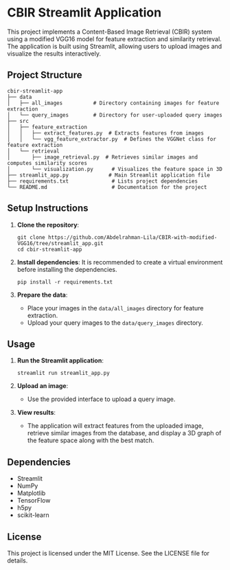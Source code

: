 # CBIR Streamlit Application

This project implements a Content-Based Image Retrieval (CBIR) system using a modified VGG16 model for feature extraction and similarity retrieval. The application is built using Streamlit, allowing users to upload images and visualize the results interactively.

## Project Structure

```
cbir-streamlit-app
├── data
│   ├── all_images          # Directory containing images for feature extraction
│   └── query_images        # Directory for user-uploaded query images
├── src
│   ├── feature_extraction
│   │   ├── extract_features.py  # Extracts features from images
│   │   └── vgg_feature_extractor.py  # Defines the VGGNet class for feature extraction
│   └── retrieval
│       ├── image_retrieval.py  # Retrieves similar images and computes similarity scores
│       └── visualization.py      # Visualizes the feature space in 3D
├── streamlit_app.py             # Main Streamlit application file
├── requirements.txt              # Lists project dependencies
└── README.md                     # Documentation for the project
```

## Setup Instructions

1. **Clone the repository**:
   ```
   git clone https://github.com/Abdelrahman-Lila/CBIR-with-modified-VGG16/tree/streamlit_app.git
   cd cbir-streamlit-app
   ```

2. **Install dependencies**:
   It is recommended to create a virtual environment before installing the dependencies.
   ```
   pip install -r requirements.txt
   ```

3. **Prepare the data**:
   - Place your images in the `data/all_images` directory for feature extraction.
   - Upload your query images to the `data/query_images` directory.

## Usage

1. **Run the Streamlit application**:
   ```
   streamlit run streamlit_app.py
   ```

2. **Upload an image**:
   - Use the provided interface to upload a query image.

3. **View results**:
   - The application will extract features from the uploaded image, retrieve similar images from the database, and display a 3D graph of the feature space along with the best match.

## Dependencies

- Streamlit
- NumPy
- Matplotlib
- TensorFlow
- h5py
- scikit-learn

## License

This project is licensed under the MIT License. See the LICENSE file for details.
